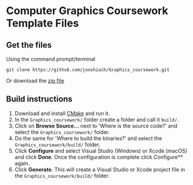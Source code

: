 # Computer Graphics Coursework Template Files

## Get the files

Using the command prompt/terminal

```
git clone https://github.com/jonshiach/Graphics_coursework.git
```

Or download the [zip file](https://github.com/jonshiach/Graphics_coursework/zipball/master/)

## Build instructions

1. Download and install <a href="https://www.cmake.org" target="_blank">CMake</a> and run it.
2. In the `Graphics_coursework/` folder create a folder and call it `build/`.
3. Click on **Browse Source...** next to 'Where is the source code?' and select the `Graphics_coursework/` folder.
4. Do the same for 'Where to build the binaries?' and select the `Graphics_coursework/build/` folder.
5. Click **Configure** and select Visual Studio (Windows) or Xcode (macOS) and click **Done**. Once the configuration is complete click *C*onfigure** again.
6. Click **Generate**. This will create a Visual Studio or Xcode project file in the `Graphics_coursework/build/` folder. 
